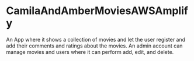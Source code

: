 # CamilaAndAmberMoviesAWSAmplify
An App where it shows a collection of movies and let the user register and add their comments and ratings about the movies. An admin account can manage movies and users where it can perform add, edit, and delete.
